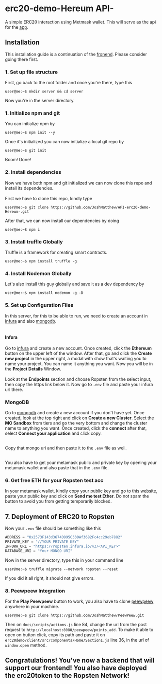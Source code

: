 # erc20-demo-Hereum API-
A simple ERC20 interaction using Metmask wallet. This will serve as the api for the [app](https://github.com/JoshMatthew/CLIENT-erc20-hereum).

## Installation
This installation guide is a continuation of the [fronend](https://github.com/JoshMatthew/CLIENT-erc20-hereum). Please consider going there first.

### 1. Set up file structure
First, go back to the root folder and once you're there, type this
```console
user@me:~$ mkdir server && cd server
```
Now you're in the server directory.

### 1. Initialize npm and git
You can initialize npm by
```console
user@me:~$ npm init --y
```
Once it's initialized you can now initialize a local git repo by
```console
user@me:~$ git init
```
Boom! Done!

### 2. Install dependencies
Now we have both npm and git initialized we can now clone this repo and install its dependencies. <br><br>
First we have to clone this repo, kindly type
```console
user@me:~$ git clone https://github.com/JoshMatthew/API-erc20-demo-Hereum-.git
```
After that, we can now install our dependencies by doing
```console
user@me:~$ npm i
```
### 3. Install truffle Globally
Truffle is a framework for creating smart contracts.
```console
user@me:~$ npm install truffle -g
```

### 4. Install Nodemon Globally
Let's also install this guy globally and save it as a dev dependency by
```console
user@me:~$ npm install nodemon -g -D
```

### 5. Set up Configuration Files
In this server, for this to be able to run, we need to create an account in [infura](https://infura.io/register) and also [mongodb](https://www.mongodb.com/try).<br>
<br>
#### Infura
Go to [infura](https://infura.io/register) and create a new account. Once created, click the **Ethereum** button on the upper left of the window. After that, go and click the **Create new project** in the upper right, a modal with show that's waiting you to name your project. You can name it anything you want. Now you will be in the **Project Details** Window. <br><br>
Look at the **Endpoints** section and choose Ropsten from the select input, then copy the https link below it. Now go to `.env` file and paste your infura url there.
### MongoDB
Go to [mongodb](https://www.mongodb.com/try) and create a new account if you don't have yet. Once created, look at the top right and click on **Create a new Cluster**. Select the **MO Sandbox** from tiers and go the very bottom and change the cluster name to anything you want. Once created, click the **connect** after that, select **Connect your application** and click copy. <br><br>

Copy that mongo uri and then paste it to the `.env` file as well.<br><br>

You also have to get your metamask public and private key by opening your metamask wallet and also paste that in the `.env` file.

### 6. Get free ETH for your Ropsten test acc
In your metamask wallet, kindly copy your public key and go to this [website](https://faucet.ropsten.be/), paste your public key and click on **Send me test Ether**. Do not spam the button to avoid you from getting temporarily blocked. 

## 7. Deployment of ERC20 to Ropsten
Now your `.env` file should be something like this
```javascript
ADDRESS = "0x2573F143d3674D995C339Af3682Fc4cc29eb7882"
PRIVATE_KEY = "//YOUR PRIVATE KEY"
INFURA_URL = "https://ropsten.infura.io/v3/<API_KEY>"
DATABASE_URI = "Your MONGO URI"
```
Now in the server directory, type this in your command line
```console
user@me:~$ truffle migrate --network ropsten --reset
```
If you did it all right, it should not give errors.

### 8. Peewpeew Integration
For the **Play Peewpeew** button to work, you also have to clone [peewpeew](https://github.com/JoshMatthew/PeewPeew) anywhere in your machine.
```console
user@me:~$ git clone https://github.com/JoshMatthew/PeewPeew.git
```
Then on `docs/scripts/actions.js` line 84, change the url from the post request to `http://localhost:8080/peewpeew/points_add`. To make it able to open on button click, copy its path and paste it on `erc20demo/client/src/components/Home/Section1.js` line 36, in the url of `window.open` method.

## Congratulations! You've now a backend that will support our frontend! You also have deployed the erc20token to the Ropsten Network!
